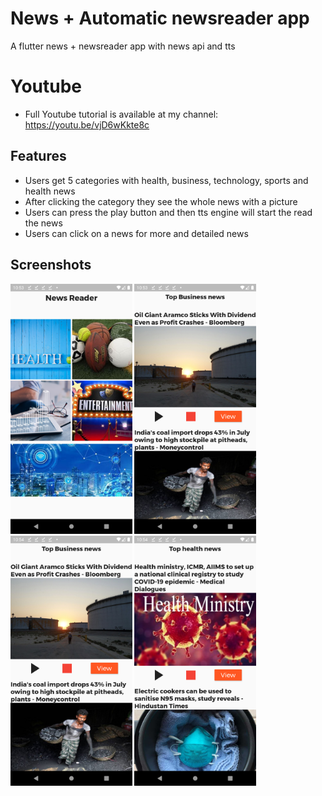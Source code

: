 # News + Automatic newsreader app

A flutter news + newsreader app with news api and tts

# Youtube
* Full Youtube tutorial is available at my channel: https://youtu.be/vjD6wKkte8c
## Features

* Users get 5 categories with health, business, technology, sports and health news 
* After clicking the category they see the whole news with a picture
* Users can press the play button and then tts engine will start the read the news
* Users can click on a news for more and detailed news

## Screenshots
<img src="screenshots/Screenshot_1596970391.png" height=400em> <img src="screenshots/Screenshot_1596970429.png" height=400em> 
<img src="screenshots/Screenshot_1596970447.png" height=400em> <img src="screenshots/Screenshot_1596970460.png" height=400em> 

